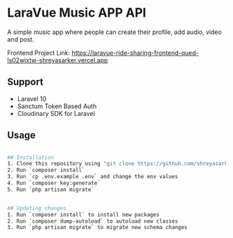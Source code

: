 # LaraVue Music APP API
A simple music app where people can create their profile, add audio, video and post.

Frontend Project Link: https://laravue-ride-sharing-frontend-qued-ls02wjxtw-shreyasarker.vercel.app

## Support
- Laravel 10
- Sanctum Token Based Auth
- Cloudinary SDK for Laravel

## Usage

```bash

## Installation
1. Clone this repository using "git clone https://github.com/shreyasarker/laravue-music-app-api.git"
2. Run `composer install`
3. Run `cp .env.example .env` and change the env values
4. Run `composer key:generate`
5. Run `php artisan migrate`


## Updating changes
1. Run `composer install` to install new packages
2. Run `composer dump-autoload` to autoload new classes
3. Run `php artisan migrate` to migrate new schema changes
```
